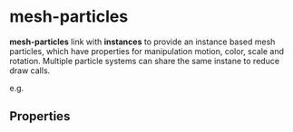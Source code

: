 # mesh-particles

**mesh-particles** link with **instances** to provide an instance based mesh particles, which have properties for manipulation motion, color, scale and rotation.  Multiple particle systems can share the same instane to reduce draw calls.

e.g.

## Properties
